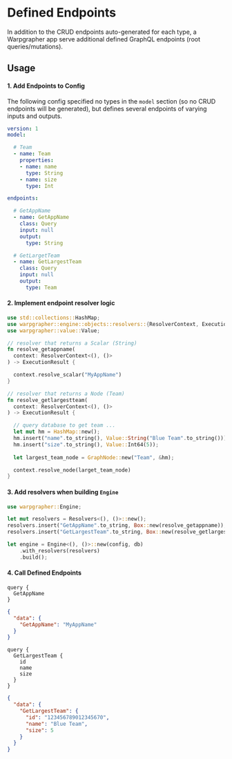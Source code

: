 # Defined Endpoints

In addition to the CRUD endpoints auto-generated for each type, a Warpgrapher app serve additional defined GraphQL endpoints (root queries/mutations).

## Usage

#### 1. Add Endpoints to Config

The following config specified no types in the `model` section (so no CRUD endpoints will be generated), but defines several endpoints of varying inputs and outputs. 

```yaml
version: 1
model:

  # Team
  - name: Team
    properties:
    - name: name
      type: String
    - name: size
      type: Int

endpoints:

  # GetAppName
  - name: GetAppName
    class: Query
    input: null
    output:
      type: String

  # GetLargetTeam
  - name: GetLargestTeam
    class: Query
    input: null
    output:
      type: Team
```

#### 2. Implement endpoint resolver logic

```rust
use std::collections::HashMap;
use warpgrapher::engine::objects::resolvers::{ResolverContext, ExecutionResult};
use warpgrapher::value::Value;

// resolver that returns a Scalar (String)
fn resolve_getappname(
  context: ResolverContext<(), ()>
) -> ExecutionResult {

  context.resolve_scalar("MyAppName")
}

// resolver that returns a Node (Team)
fn resolve_getlargestteam(
  context: ResolverContext<(), ()>
) -> ExecutionResult {

  // query database to get team ...
  let mut hm = HashMap::new();
  hm.insert("name".to_string(), Value::String("Blue Team".to_string()));
  hm.insert("size".to_string(), Value::Int64(5));
  
  let largest_team_node = GraphNode::new("Team", &hm);

  context.resolve_node(larget_team_node)
}
```

#### 3. Add resolvers when building `Engine`

```rust
use warpgrapher::Engine;

let mut resolvers = Resolvers<(), ()>::new();
resolvers.insert("GetAppName".to_string, Box::new(resolve_getappname));
resolvers.insert("GetLargestTeam".to_string, Box::new(resolve_getlargestteam));

let engine = Engine<(), ()>::new(config, db)
    .with_resolvers(resolvers)
    .build();
```

#### 4. Call Defined Endpoints

```
query {
  GetAppName
}
```

```json
{
  "data": {
    "GetAppName": "MyAppName"
  }
}
```

```
query {
  GetLargestTeam {
    id
    name
    size
  }
}
```

```json
{
  "data": {
    "GetLargestTeam": {
      "id": "123456789012345670",
      "name": "Blue Team",
      "size": 5
    }
  }
}
```